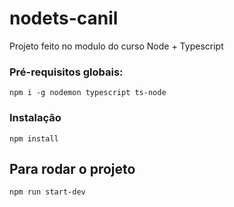 # nodets-canil
Projeto feito no modulo do curso Node + Typescript

### Pré-requisitos globais:
`npm i -g nodemon typescript ts-node`

### Instalação
`npm install`

## Para rodar o projeto
`npm run start-dev`
